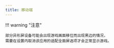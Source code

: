 ```yaml
---
title: 移动端
---
```


!!! warning "注意"

    部分异形屏设备可能会出现游戏画面移位而出现黑边的情况，
    需要在设置内取消该应用的适配全面屏选项才会正常显示游戏。

